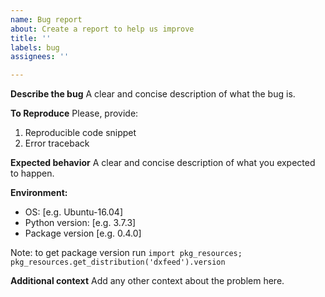 ```yaml
---
name: Bug report
about: Create a report to help us improve
title: ''
labels: bug
assignees: ''

---
```


**Describe the bug**
A clear and concise description of what the bug is.

**To Reproduce**
Please, provide:
1. Reproducible code snippet
2. Error traceback

**Expected behavior**
A clear and concise description of what you expected to happen.

**Environment:**
 - OS: [e.g. Ubuntu-16.04]
 - Python version: [e.g. 3.7.3]
 - Package version [e.g. 0.4.0]

Note: to get package version run `import pkg_resources; pkg_resources.get_distribution('dxfeed').version`

**Additional context**
Add any other context about the problem here.
